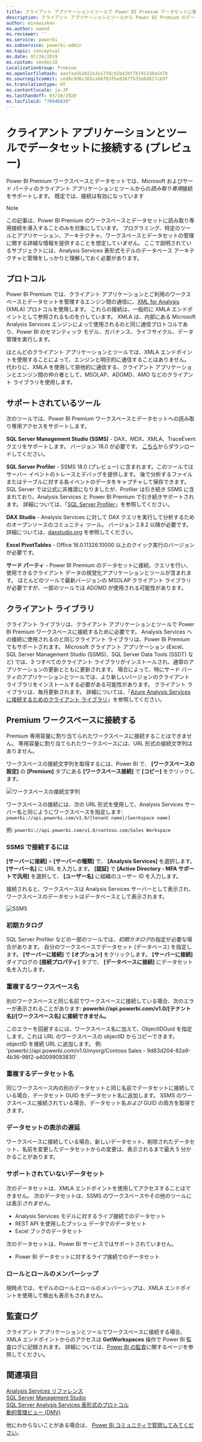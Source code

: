 ```yaml
---
title: クライアント アプリケーションとツールで Power BI Premium データセットに接続する (プレビュー)
description: クライアント アプリケーションとツールから Power BI Premium のデータセットに接続する方法について説明します。
author: minewiskan
ms.author: owend
ms.reviewer: ''
ms.service: powerbi
ms.subservice: powerbi-admin
ms.topic: conceptual
ms.date: 07/24/2019
ms.custom: seodec18
LocalizationGroup: Premium
ms.openlocfilehash: aaafaa5b2822e3e17fdc92b43bf7b745330a547b
ms.sourcegitcommit: ced8c9d6c365cab6f63fbe8367fb33e6d827cb97
ms.translationtype: HT
ms.contentlocale: ja-JP
ms.lasthandoff: 03/10/2020
ms.locfileid: "78946839"
---
```

# <a name="connect-to-datasets-with-client-applications-and-tools-preview"></a>クライアント アプリケーションとツールでデータセットに接続する (プレビュー)

Power BI Premium ワークスペースとデータセットでは、Microsoft およびサード パーティのクライアント アプリケーションとツールからの*読み取り専用*接続をサポートします。 既定では、接続は有効になっています

> [!NOTE]
> この記事は、Power BI Premium のワークスペースとデータセットに読み取り専用接続を導入することのみを対象にしています。 プログラミング、特定のツールとアプリケーション、アーキテクチャ、ワークスペースとデータセットの管理に関する詳細な情報を提供することを想定して*いません*。 ここで説明されているサブジェクトには、Analysis Services 表形式モデルのデータベース アーキテクチャと管理をしっかりと理解しておく必要があります。

## <a name="protocol"></a>プロトコル

Power BI Premium では、クライアント アプリケーションとご利用のワークスペースとデータセットを管理するエンジン間の通信に、[XML for Analysis](https://docs.microsoft.com/bi-reference/xmla/xml-for-analysis-xmla-reference) (XMLA) プロトコルを使用します。 これらの接続は、一般的に XMLA エンドポイントとして参照されるものを介しています。 XMLA は、内部にある Microsoft Analysis Services エンジンによって使用されるのと同じ通信プロトコルであり、Power BI のセマンティック モデル、ガバナンス、ライフサイクル、データ管理を実行します。 

ほとんどのクライアント アプリケーションとツールでは、XMLA エンドポイントを使用することによって、エンジンと明示的に通信することはありません。 代わりに、XMLA を使用して排他的に通信する、クライアント アプリケーションとエンジン間の仲介者として、MSOLAP、ADOMD、AMO などのクライアント ライブラリを使用します。


## <a name="supported-tools"></a>サポートされているツール

次のツールでは、Power BI Premium ワークスペースとデータセットへの読み取り専用アクセスをサポートします。

**SQL Server Management Studio (SSMS)** - DAX、MDX、XMLA、TraceEvent クエリをサポートします。 バージョン 18.0 が必要です。 [こちら](https://docs.microsoft.com/sql/ssms/download-sql-server-management-studio-ssms)からダウンロードしてください。 

**SQL Server Profiler** - SSMS 18.0 (プレビュー) に含まれます。このツールではサーバー イベントのトレースとデバッグを提供します。 後で分析するファイルまたはテーブルに対する各イベントのデータをキャプチャして保存できます。 SQL Server では公式に非推奨になりましたが、Profiler は引き続き SSMS に含まれており、Analysis Services と Power BI Premium で引き続きサポートされます。 詳細については、「[SQL Server Profiler](https://docs.microsoft.com/sql/tools/sql-server-profiler/sql-server-profiler)」を参照してください。

**DAX Studio** - Analysis Services に対して DAX クエリを実行して分析するためのオープンソースのコミュニティ ツール。 バージョン 2.8.2 以降が必要です。 詳細については、[daxstudio.org](https://daxstudio.org/) を参照してください。

**Excel PivotTables** - Office 16.0.11326.10000 以上のクイック実行のバージョンが必要です。

**サード パーティ** - Power BI Premium のデータセットに接続、クエリを行い、使用できるクライアント データの視覚化アプリケーションとツールが含まれます。 ほとんどのツールで最新バージョンの MSOLAP クライアント ライブラリが必要ですが、一部のツールでは ADOMD が使用される可能性があります。

## <a name="client-libraries"></a>クライアント ライブラリ

クライアント ライブラリは、クライアント アプリケーションとツールで Power BI Premium ワークスペースに接続するために必要です。 Analysis Services への接続に使用されるのと同じクライアント ライブラリは、Power BI Premium でもサポートされます。 Microsoft クライアント アプリケーション (Excel、SQL Server Management Studio (SSMS)、SQL Server Data Tools (SSDT) など) では、3 つすべてのクライアント ライブラリがインストールされ、通常のアプリケーションの更新とともに更新されます。 場合によって、特にサード パーティのアプリケーションとツールでは、より新しいバージョンのクライアント ライブラリをインストールする必要がある可能性があります。 クライアント ライブラリは、毎月更新されます。 詳細については、「[Azure Analysis Services に接続するためのクライアント ライブラリ](https://docs.microsoft.com/azure/analysis-services/analysis-services-data-providers)」を参照してください。

## <a name="connecting-to-a-premium-workspace"></a>Premium ワークスペースに接続する

Premium 専用容量に割り当てられたワークスペースに接続することはできません。 専用容量に割り当てられたワークスペースには、URL 形式の接続文字列はありません。 

ワークスペースの接続文字列を取得するには、Power BI で、 **[ワークスペースの設定]** の **[Premium]** タブにある **[ワークスペース接続]** で **[コピー]** をクリックします。

![ワークスペースの接続文字列](media/service-premium-connect-tools/connect-tools-workspace-connection.png)

ワークスペースの接続には、次の URL 形式を使用して、Analysis Services サーバー名と同じようにワークスペースを指定します:   
`powerbi://api.powerbi.com/v1.0/[tenant name]/[workspace name]` 

例: `powerbi://api.powerbi.com/v1.0/contoso.com/Sales Workspace`

### <a name="to-connect-in-ssms"></a>SSMS で接続するには

**[サーバーに接続]**  >  **[サーバーの種類]** で、 **[Analysis Services]** を選択します。 **[サーバー名]** に URL を入力します。 **[認証]** で **[Active Directory - MFA サポートで汎用]** を選択して、 **[ユーザー名]** に組織のユーザー ID を入力します。 

接続されると、ワークスペースは Analysis Services サーバーとして表示され、ワークスペースのデータセットはデータベースとして表示されます。  

![SSMS](media/service-premium-connect-tools/connect-tools-ssms.png)

### <a name="initial-catalog"></a>初期カタログ

SQL Server Profiler などの一部のツールでは、*初期カタログ*の指定が必要な場合があります。 自分のワークスペースでデータセット (データベース) を指定します。 **[サーバーに接続]** で **[オプション]** をクリックします。 **[サーバーに接続]** ダイアログの **[接続プロパティ]** タブで、 **[データベースに接続]** にデータセット名を入力します。

### <a name="duplicate-workspace-name"></a>重複するワークスペース名

別のワークスペースと同じ名前でワークスペースに接続している場合、次のエラーが表示されることがあります: **powerbi://api.powerbi.com/v1.0/[テナント名]/[ワークスペース名] に接続できません。**

このエラーを回避するには、ワークスペース名に加えて、ObjectIDGuid を指定します。これは URL のワークスペースの objectID からコピーできます。 objectID を接続 URL に追加します。 例: 'powerbi://api.powerbi.com/v1.0/myorg/Contoso Sales - 9d83d204-82a9-4b36-98f2-a40099093830'

### <a name="duplicate-dataset-name"></a>重複するデータセット名

同じワークスペース内の別のデータセットと同じ名前でデータセットに接続している場合、データセット GUID をデータセット名に追加します。 SSMS のワークスペースに接続されている場合、データセット名*および* GUID の両方を取得できます。 

### <a name="delay-in-datasets-shown"></a>データセットの表示の遅延

ワークスペースに接続している場合、新しいデータセット、削除されたデータセット、名前を変更したデータセットからの変更は、表示されるまで最大 5 分かかることがあります。 

### <a name="unsupported-datasets"></a>サポートされていないデータセット

次のデータセットは、XMLA エンドポイントを使用してアクセスすることはできません。 次のデータセットは、SSMS のワークスペースやその他のツールには表示*されません*。 

- Analysis Services モデルに対するライブ接続でのデータセット 
- REST API を使用したプッシュ データでのデータセット
- Excel ブックのデータセット 

次のデータセットは、Power BI サービスではサポートされていません。   

- Power BI データセットに対するライブ接続でのデータセット

### <a name="roles-and-role-memberships"></a>ロールとロールのメンバーシップ

現時点では、モデルのロールとロールのメンバーシップは、XMLA エンドポイントを使用して検出も表示もされません。

## <a name="audit-logs"></a>監査ログ 

クライアント アプリケーションとツールでワークスペースに接続する場合、XMLA エンドポイントからのアクセスは **GetWorkspaces** 操作で Power BI 監査ログに記録されます。 詳細については、[Power BI の監査](service-admin-auditing.md)に関するページを参照してください。

## <a name="see-also"></a>関連項目

[Analysis Services リファレンス](https://docs.microsoft.com/bi-reference/?pivot=home&panel=home-all)   
[SQL Server Management Studio](https://docs.microsoft.com/sql/ssms/sql-server-management-studio-ssms)   
[SQL Server Analysis Services 表形式のプロトコル](https://docs.microsoft.com/openspecs/sql_server_protocols/ms-ssas-t/b98ed40e-c27a-4988-ab2d-c9c904fe13cf)   
[動的管理ビュー (DMV)](https://docs.microsoft.com/sql/analysis-services/instances/use-dynamic-management-views-dmvs-to-monitor-analysis-services)   


他にわからないことがある場合は、 [Power BI コミュニティで質問してみてください](https://community.powerbi.com/)。
